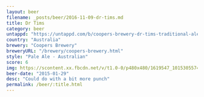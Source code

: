 ```yaml
---
layout: beer
filename: _posts/beer/2016-11-09-dr-tims.md
title: Dr Tims
category: beer
untappd: "https://untappd.com/b/coopers-brewery-dr-tims-traditional-ale/6097"
country: "Australia"
brewery: "Coopers Brewery"
breweryURL: "/brewery/coopers-brewery.html"
style: "Pale Ale - Australian"
score: 6
img: https://scontent.xx.fbcdn.net/v/t1.0-0/p480x480/1619547_10153055749173745_8508511661850848187_n.jpg?oh=1b2b4fdc9768e826437c8b196477cb97&oe=5B2214AA
beer-date: "2015-01-29"
desc: "Could do with a bit more punch"
permalink: /beer/:title.html
---
```

